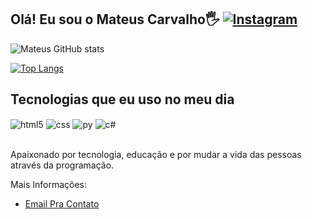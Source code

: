 ## Olá! Eu sou o Mateus Carvalho🖐️      [![Instagram](https://img.shields.io/badge/Instagram-E4405F?style=for-the-badge&logo=instagram&logoColor=white)](https://instagram.com/mateusantos.s)


![Mateus GitHub stats](https://github-readme-stats.vercel.app/api?username=MateussSantos1&show_icons=true&theme=dracula&count_private=true)

[![Top Langs](https://github-readme-stats.vercel.app/api/top-langs/?username=MateussSantos1)](https://github.com/MateussSantos1/github-readme-stats)

## Tecnologias que eu uso no meu dia

<div style="display: inline_block">
  <img align="center" alt="html5" src="https://img.shields.io/badge/HTML5-E34F26?style=for-the-badge&logo=html5&logoColor=white" />
  <img align="center" alt="css" src="https://img.shields.io/badge/CSS3-1572B6?style=for-the-badge&logo=css3&logoColor=white" />
    <img align="center" alt="py" src="https://img.shields.io/badge/Python-14354C?style=for-the-badge&logo=python&logoColor=white" />
        <img align="center" alt="c#" src="https://img.shields.io/badge/C%23-239120?style=for-the-badge&logo=c-sharp&logoColor=white" />
</div><br/>

Apaixonado por tecnologia, educação e por mudar a vida das pessoas através da programação.

Mais Informações:
- [Email Pra Contato](mailto:carvalho.mateus@escolar.ifrn.edu.br?subject=&body=)<br/>
